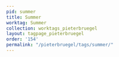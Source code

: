 ```yaml
---
pid: summer
title: Summer
worktag: Summer
collection: worktags_pieterbruegel
layout: tagpage_pieterbruegel
order: '154'
permalink: "/pieterbruegel/tags/summer/"
---
```

